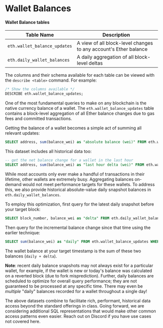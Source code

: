 # Wallet Balances

#### **Wallet Balance tables**

| Table Name                   | Description                                                      |
| ---------------------------- | ---------------------------------------------------------------- |
| `eth.wallet_balance_updates` | A view of all block-level changes to any account's Ether balance |
| `eth.daily_wallet_balances`  | A daily aggregation of all block-level deltas                    |

The columns and their schema available for each table can be viewed with the `describe <table>` command. For example:

```sql
/* Show the columns available */
DESCRIBE eth.wallet_balance_updates;
```

One of the most fundamental queries to make on any blockchain is the native currency balance of a wallet. The `eth.wallet_balance_updates` table contains a block-level aggregation of all Ether balance changes due to gas fees and committed transactions.

Getting the balance of a wallet becomes a simple act of summing all relevant updates:

```sql
SELECT address, sum(balance_wei) as "absolute balance (wei)" FROM eth.wallet_balance_updates WHERE address = '0x123deadbeef'
```

This dataset includes all historical data too:

```sql
-- get the net balance change for a wallet in the last hour
SELECT address, sum(balance_wei) as "last hour delta (wei)" FROM eth.wallet_balance_updates WHERE address = '0x123deadbeef' AND block_timestamp > NOW() - 60*60*1000
```

While most accounts only ever make a handful of transactions in their lifetime, other wallets are extremely busy. Aggregating balances on-demand would not meet performance targets for these wallets. To address this, we also provide historical absolute-value daily snapshot balances in `eth.daily_wallet_balances`.

To employ this optimization, first query for the latest daily snapshot before your target block:

```sql
SELECT block_number, balance_wei as "delta" FROM eth.daily_wallet_balances WHERE address = '0x789exchange' AND block_timestamp <= NOW()
```

Then query for the incremental balance change since that time using the earlier technique:

```sql
SELECT sum(balance_wei) as "daily" FROM eth.wallet_balance_updates WHERE address = '0x789exchange' AND block_number > _block_number_from previous query_
```

The wallet balance at your target timestamp is the sum of these two balances (`daily + delta`).

**Note**: recent daily balance snapshots may not always exist for a particular wallet, for example, if the wallet is new or today's balance was calculated on a reverted block (due to fork misprediction). Further, daily balances are scheduled to optimize for overall query performance; they are not guaranteed to be processed at any specific time. There may even be _multiple_ "daily" balances recorded for a wallet throughout a single day!

The above datasets combine to facilitate rich, performant, historical data access beyond the standard offerings in class. Going forward, we are considering additional SQL representations that would make other common access patterns even easier. Reach out on Discord if you have use cases not covered here.

